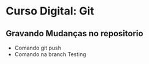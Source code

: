 # Curso Digital: Git 

## Gravando Mudanças no repositorio 
* Comando git push
* Comando na branch Testing